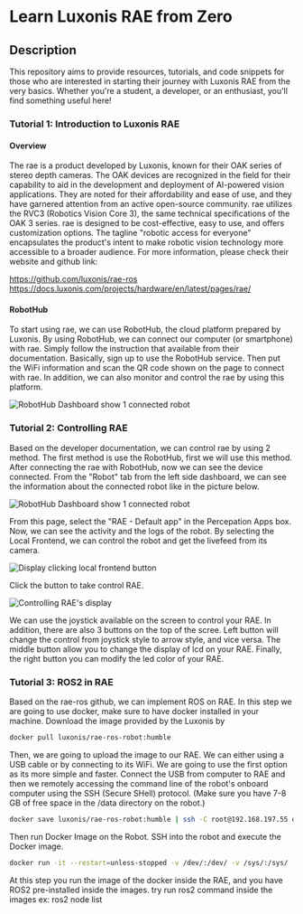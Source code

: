 # Learn Luxonis RAE from Zero

## Description
This repository aims to provide resources, tutorials, and code snippets for those who are interested in starting their journey with Luxonis RAE from the very basics. Whether you're a student, a developer, or an enthusiast, you'll find something useful here!

### Tutorial 1: Introduction to Luxonis RAE

#### Overview

The rae is a product developed by Luxonis, known for their OAK series of stereo depth cameras. The OAK devices are recognized in the field for their capability to aid in the development and deployment of AI-powered vision applications. They are noted for their affordability and ease of use, and they have garnered attention from an active open-source community. rae utilizes the RVC3 (Robotics Vision Core 3), the same technical specifications of the OAK 3 series. rae is designed to be cost-effective, easy to use, and offers customization options. The tagline "robotic access for everyone" encapsulates the product's intent to make robotic vision technology more accessible to a broader audience. For more information, please check their website and github link:

https://github.com/luxonis/rae-ros
https://docs.luxonis.com/projects/hardware/en/latest/pages/rae/

#### RobotHub

To start using rae, we can use RobotHub, the cloud platform prepared by Luxonis. By using RobotHub, we can connect our computer (or smartphone) with rae. Simply follow the instruction that available from their documentation. Basically, sign up to use the RobotHub service. Then put the WiFi information and scan the QR code shown on the page to connect with rae. In addition, we can also monitor and control the rae by using this platform.

![RobotHub Dashboard show 1 connected robot](https://i.imgur.com/x58RX4l.png)

### Tutorial 2: Controlling RAE

Based on the developer documentation, we can control rae by using 2 method. The first method is use the RobotHub, first we will use this method. After connecting the rae with RobotHub, now we can see the device connected. From the "Robot" tab from the left side dashboard, we can see the information about the connected robot like in the picture below.

![RobotHub Dashboard show 1 connected robot](https://i.imgur.com/jFqp8Fy.png)

From this page, select the "RAE - Default app" in the Percepation Apps box. Now, we can see the activity and the logs of the robot. By selecting the Local Frontend, we can control the robot and get the livefeed from its camera. 

![Display clicking local frontend button](https://i.imgur.com/my1jMZu.png)

Click the button to take control RAE.

![Controlling RAE's display](https://i.imgur.com/9QRS2TX.png)

We can use the joystick available on the screen to control your RAE. In addition, there are also 3 buttons on the top of the scree. Left button will change the control from joystick style to arrow style, and vice versa. The middle button allow you to change the display of lcd on your RAE. Finally, the right button you can modify the led color of your RAE.

### Tutorial 3: ROS2 in RAE

Based on the rae-ros github, we can implement ROS on RAE. In this step we are going to use docker, make sure to have docker installed in your machine. Download the image provided by the Luxonis by 

```bash
docker pull luxonis/rae-ros-robot:humble
```

Then, we are going to upload the image to our RAE. We can either using a USB cable or by connecting to its WiFi. We are going to use the first option as its more simple and faster. Connect the USB from computer to RAE and then we remotely accessing the command line of the robot's onboard computer using the SSH (Secure SHell) protocol. (Make sure you have 7-8 GB of free space in the /data directory on the robot.)

```bash
docker save luxonis/rae-ros-robot:humble | ssh -C root@192.168.197.55 docker load
```

Then run Docker Image on the Robot. SSH into the robot and execute the Docker image.

```bash
docker run -it --restart=unless-stopped -v /dev/:/dev/ -v /sys/:/sys/ --privileged  --net=host luxonis/rae-ros-robot:humble
```

At this step you run the image of the docker inside the RAE, and you have ROS2 pre-installed inside the images. try run ros2 command inside the images ex: ros2 node list



